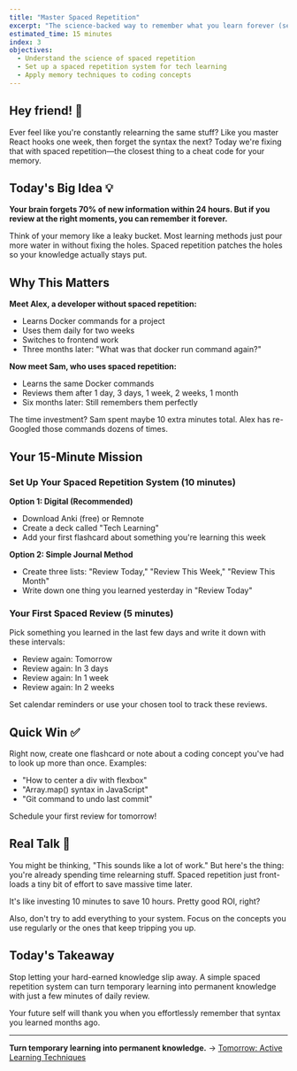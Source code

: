 ```yaml
---
title: "Master Spaced Repetition"
excerpt: "The science-backed way to remember what you learn forever (seriously!)"
estimated_time: 15 minutes
index: 3
objectives:
  - Understand the science of spaced repetition
  - Set up a spaced repetition system for tech learning
  - Apply memory techniques to coding concepts
---
```


## Hey friend! 👋

Ever feel like you're constantly relearning the same stuff? Like you master React hooks one week, then forget the syntax the next? Today we're fixing that with spaced repetition—the closest thing to a cheat code for your memory.

## Today's Big Idea 💡

**Your brain forgets 70% of new information within 24 hours. But if you review at the right moments, you can remember it forever.**

Think of your memory like a leaky bucket. Most learning methods just pour more water in without fixing the holes. Spaced repetition patches the holes so your knowledge actually stays put.

## Why This Matters

**Meet Alex, a developer without spaced repetition:**
- Learns Docker commands for a project
- Uses them daily for two weeks
- Switches to frontend work
- Three months later: "What was that docker run command again?"

**Now meet Sam, who uses spaced repetition:**
- Learns the same Docker commands
- Reviews them after 1 day, 3 days, 1 week, 2 weeks, 1 month
- Six months later: Still remembers them perfectly

The time investment? Sam spent maybe 10 extra minutes total. Alex has re-Googled those commands dozens of times.

## Your 15-Minute Mission

### Set Up Your Spaced Repetition System (10 minutes)

**Option 1: Digital (Recommended)**
- Download Anki (free) or Remnote
- Create a deck called "Tech Learning"
- Add your first flashcard about something you're learning this week

**Option 2: Simple Journal Method**
- Create three lists: "Review Today," "Review This Week," "Review This Month"
- Write down one thing you learned yesterday in "Review Today"

### Your First Spaced Review (5 minutes)

Pick something you learned in the last few days and write it down with these intervals:
- Review again: Tomorrow
- Review again: In 3 days  
- Review again: In 1 week
- Review again: In 2 weeks

Set calendar reminders or use your chosen tool to track these reviews.

## Quick Win ✅

Right now, create one flashcard or note about a coding concept you've had to look up more than once. Examples:
- "How to center a div with flexbox"
- "Array.map() syntax in JavaScript"  
- "Git command to undo last commit"

Schedule your first review for tomorrow!

## Real Talk 💬

You might be thinking, "This sounds like a lot of work." But here's the thing: you're already spending time relearning stuff. Spaced repetition just front-loads a tiny bit of effort to save massive time later.

It's like investing 10 minutes to save 10 hours. Pretty good ROI, right?

Also, don't try to add everything to your system. Focus on the concepts you use regularly or the ones that keep tripping you up.

## Today's Takeaway

Stop letting your hard-earned knowledge slip away. A simple spaced repetition system can turn temporary learning into permanent knowledge with just a few minutes of daily review.

Your future self will thank you when you effortlessly remember that syntax you learned months ago.

---

**Turn temporary learning into permanent knowledge.** → [Tomorrow: Active Learning Techniques](./04-active-learning)